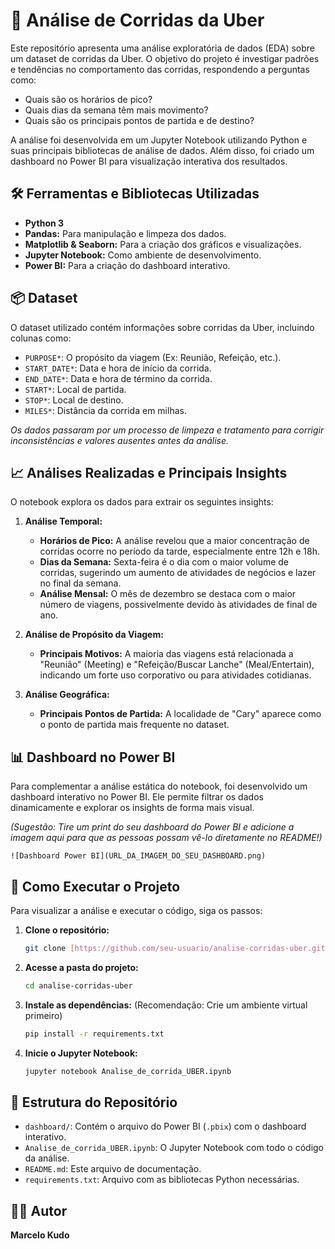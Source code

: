# 🚕 Análise de Corridas da Uber

Este repositório apresenta uma análise exploratória de dados (EDA) sobre um dataset de corridas da Uber. O objetivo do projeto é investigar padrões e tendências no comportamento das corridas, respondendo a perguntas como:

* Quais são os horários de pico?
* Quais dias da semana têm mais movimento?
* Quais são os principais pontos de partida e de destino?

A análise foi desenvolvida em um Jupyter Notebook utilizando Python e suas principais bibliotecas de análise de dados. Além disso, foi criado um dashboard no Power BI para visualização interativa dos resultados.

## 🛠️ Ferramentas e Bibliotecas Utilizadas

* **Python 3**
* **Pandas:** Para manipulação e limpeza dos dados.
* **Matplotlib & Seaborn:** Para a criação dos gráficos e visualizações.
* **Jupyter Notebook:** Como ambiente de desenvolvimento.
* **Power BI:** Para a criação do dashboard interativo.

## 📦 Dataset

O dataset utilizado contém informações sobre corridas da Uber, incluindo colunas como:
* `PURPOSE*`: O propósito da viagem (Ex: Reunião, Refeição, etc.).
* `START_DATE*`: Data e hora de início da corrida.
* `END_DATE*`: Data e hora de término da corrida.
* `START*`: Local de partida.
* `STOP*`: Local de destino.
* `MILES*`: Distância da corrida em milhas.

*Os dados passaram por um processo de limpeza e tratamento para corrigir inconsistências e valores ausentes antes da análise.*

## 📈 Análises Realizadas e Principais Insights

O notebook explora os dados para extrair os seguintes insights:

1.  **Análise Temporal:**
    * **Horários de Pico:** A análise revelou que a maior concentração de corridas ocorre no período da tarde, especialmente entre 12h e 18h.
    * **Dias da Semana:** Sexta-feira é o dia com o maior volume de corridas, sugerindo um aumento de atividades de negócios e lazer no final da semana.
    * **Análise Mensal:** O mês de dezembro se destaca com o maior número de viagens, possivelmente devido às atividades de final de ano.

2.  **Análise de Propósito da Viagem:**
    * **Principais Motivos:** A maioria das viagens está relacionada a "Reunião" (Meeting) e "Refeição/Buscar Lanche" (Meal/Entertain), indicando um forte uso corporativo ou para atividades cotidianas.

3.  **Análise Geográfica:**
    * **Principais Pontos de Partida:** A localidade de "Cary" aparece como o ponto de partida mais frequente no dataset.

## 📊 Dashboard no Power BI

Para complementar a análise estática do notebook, foi desenvolvido um dashboard interativo no Power BI. Ele permite filtrar os dados dinamicamente e explorar os insights de forma mais visual.

*(Sugestão: Tire um print do seu dashboard do Power BI e adicione a imagem aqui para que as pessoas possam vê-lo diretamente no README!)*

`![Dashboard Power BI](URL_DA_IMAGEM_DO_SEU_DASHBOARD.png)`

## 🚀 Como Executar o Projeto

Para visualizar a análise e executar o código, siga os passos:

1.  **Clone o repositório:**
    ```bash
    git clone [https://github.com/seu-usuario/analise-corridas-uber.git](https://github.com/seu-usuario/analise-corridas-uber.git)
    ```

2.  **Acesse a pasta do projeto:**
    ```bash
    cd analise-corridas-uber
    ```

3.  **Instale as dependências:**
    (Recomendação: Crie um ambiente virtual primeiro)
    ```bash
    pip install -r requirements.txt
    ```

4.  **Inicie o Jupyter Notebook:**
    ```bash
    jupyter notebook Analise_de_corrida_UBER.ipynb
    ```

## 📂 Estrutura do Repositório

* `dashboard/`: Contém o arquivo do Power BI (`.pbix`) com o dashboard interativo.
* `Analise_de_corrida_UBER.ipynb`: O Jupyter Notebook com todo o código da análise.
* `README.md`: Este arquivo de documentação.
* `requirements.txt`: Arquivo com as bibliotecas Python necessárias.

## 👨‍💻 Autor

**Marcelo Kudo**

